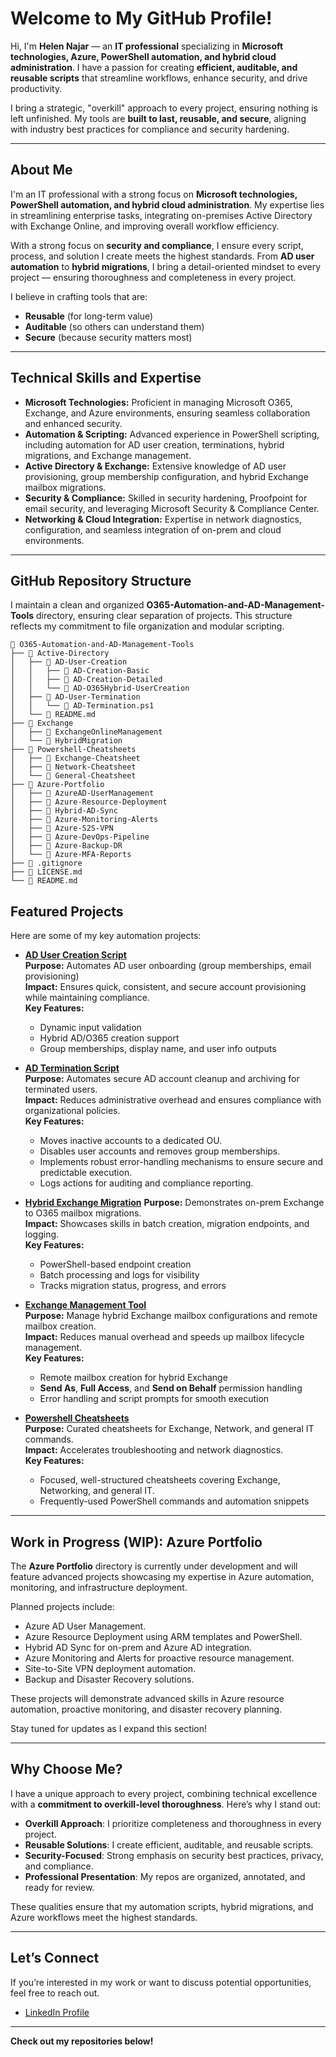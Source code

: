 #  Welcome to My GitHub Profile!  

Hi, I'm **Helen Najar** — an **IT professional** specializing in **Microsoft technologies, Azure, PowerShell automation, and hybrid cloud administration**. I have a passion for creating **efficient, auditable, and reusable scripts** that streamline workflows, enhance security, and drive productivity.  

I bring a strategic, "overkill" approach to every project, ensuring nothing is left unfinished. My tools are **built to last, reusable, and secure**, aligning with industry best practices for compliance and security hardening.

---

## **About Me**  
I'm an IT professional with a strong focus on **Microsoft technologies, PowerShell automation, and hybrid cloud administration**. My expertise lies in streamlining enterprise tasks, integrating on-premises Active Directory with Exchange Online, and improving overall workflow efficiency.  

With a strong focus on **security and compliance**, I ensure every script, process, and solution I create meets the highest standards. From **AD user automation** to **hybrid migrations**, I bring a detail-oriented mindset to every project — ensuring thoroughness and completeness in every project.  

I believe in crafting tools that are:
- **Reusable** (for long-term value)  
- **Auditable** (so others can understand them)  
- **Secure** (because security matters most)  

---

## **Technical Skills and Expertise**
- **Microsoft Technologies:** Proficient in managing Microsoft O365, Exchange, and Azure environments, ensuring seamless collaboration and enhanced security.  
- **Automation & Scripting:** Advanced experience in PowerShell scripting, including automation for AD user creation, terminations, hybrid migrations, and Exchange management.  
- **Active Directory & Exchange:** Extensive knowledge of AD user provisioning, group membership configuration, and hybrid Exchange mailbox migrations.  
- **Security & Compliance:** Skilled in security hardening, Proofpoint for email security, and leveraging Microsoft Security & Compliance Center.  
- **Networking & Cloud Integration:** Expertise in network diagnostics, configuration, and seamless integration of on-prem and cloud environments.  

---

## **GitHub Repository Structure**  
I maintain a clean and organized **O365-Automation-and-AD-Management-Tools** directory, ensuring clear separation of projects. This structure reflects my commitment to file organization and modular scripting.

```
📁 O365-Automation-and-AD-Management-Tools
├── 📁 Active-Directory
│   ├── 📂 AD-User-Creation
│   │   ├── 📂 AD-Creation-Basic
│   │   ├── 📂 AD-Creation-Detailed
│   │   └── 📂 AD-O365Hybrid-UserCreation
│   ├── 📂 AD-User-Termination
│   │   └── 📄 AD-Termination.ps1
│   └── 📄 README.md
├── 📁 Exchange
│   ├── 📂 ExchangeOnlineManagement
│   └── 📂 HybridMigration
├── 📁 Powershell-Cheatsheets
│   ├── 📂 Exchange-Cheatsheet
│   ├── 📂 Network-Cheatsheet
│   └── 📂 General-Cheatsheet
├── 📁 Azure-Portfolio
│   ├── 📂 AzureAD-UserManagement
│   ├── 📂 Azure-Resource-Deployment
│   ├── 📂 Hybrid-AD-Sync
│   ├── 📂 Azure-Monitoring-Alerts
│   ├── 📂 Azure-S2S-VPN
│   ├── 📂 Azure-DevOps-Pipeline
│   ├── 📂 Azure-Backup-DR
│   └── 📂 Azure-MFA-Reports
├── 📄 .gitignore
├── 📄 LICENSE.md
└── 📄 README.md
```

## **Featured Projects**
Here are some of my key automation projects:  

- [**AD User Creation Script**](https://github.com/Abyloon/O365-Automation-and-AD-Management-Tools/tree/main/Active-Directory/AD-User-Creation)  
  **Purpose:** Automates AD user onboarding (group memberships, email provisioning)  
  **Impact:** Ensures quick, consistent, and secure account provisioning while maintaining compliance.  
  **Key Features:**  
  - Dynamic input validation  
  - Hybrid AD/O365 creation support  
  - Group memberships, display name, and user info outputs  

- [**AD Termination Script**](https://github.com/Abyloon/O365-Automation-and-AD-Management-Tools/tree/main/Active-Directory/AD-User-Termination)  
  **Purpose:** Automates secure AD account cleanup and archiving for terminated users.  
  **Impact:** Reduces administrative overhead and ensures compliance with organizational policies.  
  **Key Features:**  
  - Moves inactive accounts to a dedicated OU.
  - Disables user accounts and removes group memberships.
  - Implements robust error-handling mechanisms to ensure
  secure and predictable execution.
  - Logs actions for auditing and compliance reporting.

- [**Hybrid Exchange Migration**](https://github.com/Abyloon/O365-Automation-and-AD-Management-Tools/tree/main/Exchange/HybridMigration)
  **Purpose:** Demonstrates on-prem Exchange to O365 mailbox migrations.  
  **Impact:** Showcases skills in batch creation, migration endpoints, and logging.  
  **Key Features:**  
  - PowerShell-based endpoint creation  
  - Batch processing and logs for visibility  
  - Tracks migration status, progress, and errors  

- [**Exchange Management Tool**](https://github.com/Abyloon/O365-Automation-and-AD-Management-Tools/tree/main/Exchange/ExchangeOnlineManagement)  
  **Purpose:** Manage hybrid Exchange mailbox configurations and remote mailbox creation.  
  **Impact:** Reduces manual overhead and speeds up mailbox lifecycle management.  
  **Key Features:**  
  - Remote mailbox creation for hybrid Exchange  
  - **Send As**, **Full Access**, and **Send on Behalf** permission handling  
  - Error handling and script prompts for smooth execution  

- [**Powershell Cheatsheets**](https://github.com/Abyloon/O365-Automation-and-AD-Management-Tools/tree/main/Powershell-Cheatsheets)  
  **Purpose:** Curated cheatsheets for Exchange, Network, and general IT commands.  
  **Impact:** Accelerates troubleshooting and network diagnostics.  
  **Key Features:**  
  - Focused, well-structured cheatsheets covering Exchange, Networking, and general IT.
  - Frequently-used PowerShell commands and automation snippets  

---

## **Work in Progress (WIP): Azure Portfolio**
The **Azure Portfolio** directory is currently under development and will feature advanced projects showcasing my expertise in Azure automation, monitoring, and infrastructure deployment.  

Planned projects include:  
- Azure AD User Management.  
- Azure Resource Deployment using ARM templates and PowerShell.  
- Hybrid AD Sync for on-prem and Azure AD integration.  
- Azure Monitoring and Alerts for proactive resource management.  
- Site-to-Site VPN deployment automation.  
- Backup and Disaster Recovery solutions.  

These projects will demonstrate advanced skills in Azure resource automation, proactive monitoring, and disaster recovery planning.

Stay tuned for updates as I expand this section!  

---
## **Why Choose Me?**
I have a unique approach to every project, combining technical excellence with a **commitment to overkill-level thoroughness**. Here’s why I stand out:  

- **Overkill Approach**: I prioritize completeness and thoroughness in every project.  
- **Reusable Solutions**: I create efficient, auditable, and reusable scripts.  
- **Security-Focused**: Strong emphasis on security best practices, privacy, and compliance.  
- **Professional Presentation**: My repos are organized, annotated, and ready for review.  

These qualities ensure that my automation scripts, hybrid migrations, and Azure workflows meet the highest standards.  

---

## **Let’s Connect**  
If you’re interested in my work or want to discuss potential opportunities, feel free to reach out.  
- [LinkedIn Profile](https://www.linkedin.com/in/helen-najar)  

---

**Check out my repositories below!**
